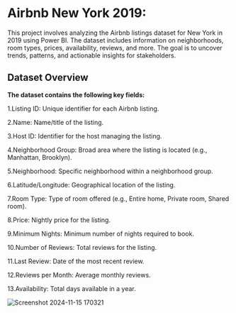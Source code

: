 # Airbnb New York 2019:

This project involves analyzing the Airbnb listings dataset for New York in 2019 using Power BI. The dataset includes information on neighborhoods, room types, prices, availability, reviews, and more. The goal is to uncover trends, patterns, and actionable insights for stakeholders.

## Dataset Overview
**The dataset contains the following key fields:**

1.Listing ID: Unique identifier for each Airbnb listing. 

2.Name: Name/title of the listing.

3.Host ID: Identifier for the host managing the listing.

4.Neighborhood Group: Broad area where the listing is located (e.g., Manhattan, Brooklyn).

5.Neighborhood: Specific neighborhood within a neighborhood group.

6.Latitude/Longitude: Geographical location of the listing.

7.Room Type: Type of room offered (e.g., Entire home, Private room, Shared room).

8.Price: Nightly price for the listing.

9.Minimum Nights: Minimum number of nights required to book.

10.Number of Reviews: Total reviews for the listing.

11.Last Review: Date of the most recent review.

12.Reviews per Month: Average monthly reviews.

13.Availability: Total days available in a year.

![Screenshot 2024-11-15 170321](https://github.com/user-attachments/assets/0d557974-c656-4a09-aac2-3eae00fe6599)

